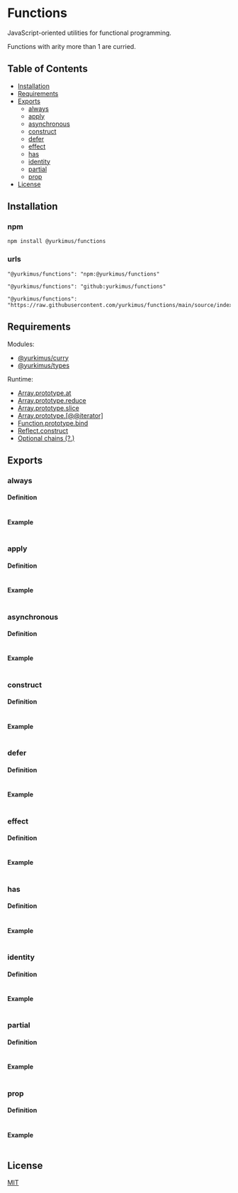 # Functions

JavaScript-oriented utilities for functional programming.

Functions with arity more than 1 are curried.

## Table of Contents

- [Installation](#installation)
- [Requirements](#requirements)
- [Exports](#exports)
  - [always](#always)
  - [apply](#apply)
  - [asynchronous](#asynchronous)
  - [construct](#construct)
  - [defer](#defer)
  - [effect](#effect)
  - [has](#has)
  - [identity](#identity)
  - [partial](#partial)
  - [prop](#prop)
- [License](#license)

## Installation

### npm

```
npm install @yurkimus/functions
```

### urls

```
"@yurkimus/functions": "npm:@yurkimus/functions"
```

```
"@yurkimus/functions": "github:yurkimus/functions"
```

```
"@yurkimus/functions": "https://raw.githubusercontent.com/yurkimus/functions/main/source/index.js"
```

## Requirements

Modules:

- [@yurkimus/curry](https://github.com/yurkimus/curry)
- [@yurkimus/types](https://github.com/yurkimus/types)

Runtime:

- [Array.prototype.at](https://262.ecma-international.org/15.0/index.html#sec-array.prototype.at)
- [Array.prototype.reduce](https://262.ecma-international.org/15.0/index.html#sec-array.prototype.reduce)
- [Array.prototype.slice](https://262.ecma-international.org/15.0/index.html#sec-array.prototype.slice)
- [Array.prototype.[@@iterator]](https://262.ecma-international.org/15.0/index.html#sec-array.prototype-@@iterator)
- [Function.prototype.bind](https://262.ecma-international.org/15.0/index.html#sec-function.prototype.bind)
- [Reflect.construct](https://262.ecma-international.org/15.0/index.html#sec-reflect.construct)
- [Optional chains (?.)](https://262.ecma-international.org/15.0/index.html#sec-optional-chains)

## Exports

### always

#### Definition

```js
```

#### Example

```js
```

### apply

#### Definition

```js
```

#### Example

```js
```

### asynchronous

#### Definition

```js
```

#### Example

```js
```

### construct

#### Definition

```js
```

#### Example

```js
```

### defer

#### Definition

```js
```

#### Example

```js
```

### effect

#### Definition

```js
```

#### Example

```js
```

### has

#### Definition

```js
```

#### Example

```js
```

### identity

#### Definition

```js
```

#### Example

```js
```

### partial

#### Definition

```js
```

#### Example

```js
```

### prop

#### Definition

```js
```

#### Example

```js
```

## License

[MIT](LICENSE)
